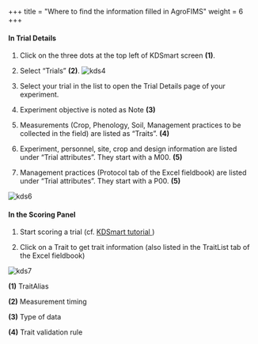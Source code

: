 +++
title = "Where to find the information filled in AgroFIMS"
weight = 6
+++

#### In Trial Details ####
1.	Click on the three dots at the top left of KDSmart screen **(1)**.
2.	Select “Trials” **(2)**. 
![kds4](https://agrofims.github.io/helpdocs/images/kds4.png)

3.	Select your trial in the list to open the Trial Details page of your experiment. 
4.	Experiment objective is noted as Note **(3)**
5.	Measurements (Crop, Phenology, Soil, Management practices to be collected in the field) are listed as “Traits”. **(4)**
6.	Experiment, personnel, site, crop and design information are listed under “Trial attributes”. They start with a M00. **(5)**
7.	Management practices (Protocol tab of the Excel fieldbook) are listed under “Trial attributes”. They start with a P00. **(5)**

![kds6](https://agrofims.github.io/helpdocs/images/kds6.png)



#### In the Scoring Panel ####
1.	Start scoring a trial (cf. <a href="http://www.kddart.org/help/kdtutorials/html/KDSTutorial.html#" target="_blank"> KDSmart tutorial </a> )

2.	Click on a Trait to get trait information (also listed in the TraitList tab of the Excel fieldbook)

![kds7](https://agrofims.github.io/helpdocs/images/kds7.png)

**(1)** TraitAlias

**(2)** Measurement timing

**(3)** Type of data

**(4)** Trait validation rule


